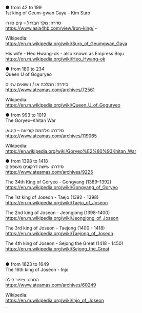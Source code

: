 ● from 42 to 199 </br> 
1st king of Geum-gwan Gaya - Kim Suro </br> 

סדרה: מלך הברזל – קים סו רו </br> 
https://www.asia4hb.com/view/iron-king/ - </br> 

Wikipedia: </br> 
https://en.m.wikipedia.org/wiki/Suro_of_Geumgwan_Gaya </br> 

His wife - Heo Hwang-ok - 
also known as Empress Boju </br> 
https://en.m.wikipedia.org/wiki/Heo_Hwang-ok </br> 

● from 180 to 234 </br> 
Queen U of Goguryeo </br> 

סידרה: המלכה או / נישואים שניים </br> 
https://www.ateamas.com/archives/72561 </br> 

Wikipedia: </br> 
https://en.m.wikipedia.org/wiki/Queen_U_of_Goguryeo

● from 993 to 1019 </br> 
The Goryeo–Khitan War </br> 

סידרה: מלחמת קוריאה – קיטאן </br> 
https://www.ateamas.com/archives/119065 </br> 

Wikipedia: </br> 
https://en.wikipedia.org/wiki/Goryeo%E2%80%93Khitan_War</br>

● from 1398 to 1418 </br> 
סידרה: שישה דרקונים מעופפים </br> 
https://www.ateamas.com/archives/9225 </br> 

The 34th King of Goryeo - Gongyang (1389–1392) </br> 
https://en.m.wikipedia.org/wiki/Gongyang_of_Goryeo </br> 

The 1st king of Joseon - Taejo (1392 - 1398) </br> 
https://en.m.wikipedia.org/wiki/Taejo_of_Joseon </br> 

The 2nd king of Joseon - Jeongjong (1398-1400) </br> 
https://en.m.wikipedia.org/wiki/Jeongjong_of_Joseon </br> 

The 3rd king of Joseon - Taejong (1400 - 1418) </br> 
https://en.m.wikipedia.org/wiki/Taejong_of_Joseon </br> 

The 4th king of Joseon - Sejong the Great (1418 - 1450) </br> 
https://en.m.wikipedia.org/wiki/Sejong_the_Great </br> 
</br> 

● from 1623 to 1649 </br> 
The 16th king of Joseon - Injo </br> 

הסרט: ציפור לילה </br> 
https://www.ateamas.com/archives/60249 </br> 

Wikipedia: </br> 
https://en.m.wikipedia.org/wiki/Injo_of_Joseon </br> 
.
